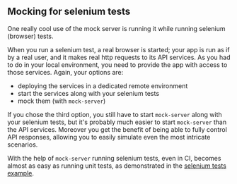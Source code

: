 ## Mocking for selenium tests

One really cool use of the mock server is running it while running selenium
(browser) tests.

When you run a selenium test, a real browser is started; your app is run as if
by a real user, and it makes real http requests to its API services. As you had
to do in your local environment, you need to provide the app with access to
those services. Again, your options are:

* deploying the services in a dedicated remote environment
* start the services along with your selenium tests
* mock them (with `mock-server`)

If you chose the third option, you still have to start `mock-server` along with
your selenium tests, but it's probably much easier to start `mock-server` than
the API services. Moreover you get the benefit of being able to fully control
API responses, allowing you to easily simulate even the most intricate
scenarios.

With the help of `mock-server` running selenium tests, even in CI, becomes
almost as easy as running unit tests, as demonstrated in the
[selenium tests example](https://github.com/staticdeploy/mock-server/tree/master/examples/selenium-tests).
